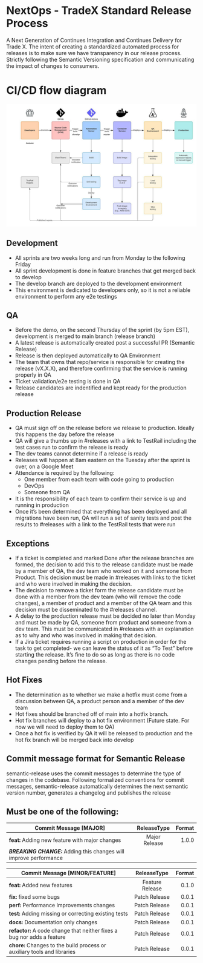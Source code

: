# NextOps - TradeX Standard Release Process

A Next Generation of Continues Integration and Continues Delivery for Trade X. The intent of creating a standardized automated process for releases is to make sure we have transparency in our release process. Strictly following the Semantic Versioning specification and communicating the impact of changes to consumers.

# CI/CD flow diagram

![alt text](./images/nextops-cicd-flow-diagram.jpeg)

## Development

* All sprints are two weeks long and run from Monday to the following Friday
* All sprint development is done in feature branches that get merged back to develop
* The develop branch are deployed to the development environment
* This environment is dedicated to developers only, so it is not a reliable environment to perform any e2e testings

## QA

* Before the demo, on the second Thursday of the sprint (by 5pm EST), development is merged to main branch (release branch)
* A latest release is automatically created post a successful PR (Semantic Release)
* Release is then deployed automatically to QA Environment
* The team that owns that repo/service is responsible for creating the release (vX.X.X), and therefore confirming that the service is running properly in QA
* Ticket validation/e2e testing is done in QA
* Release candidates are indentified and kept ready for the production release

## Production Release

* QA must sign off on the release before we release to production. Ideally this happens the day before the release
* QA will give a thumbs up in #releases with a link to TestRail including the test cases run to confirm the release is ready
* The dev teams cannot determine if a release is ready
* Releases will happen at 8am eastern on the Tuesday after the sprint is over, on a Google Meet 
* Attendance is required by the following:
     * One member from each team with code going to production
     * DevOps
     * Someone from QA
* It is the responsibility of each team to confirm their service is up and running in production
* Once it’s been determined that everything has been deployed and all migrations have been run, QA will run a set of sanity tests and post the results to #releases with a link to the TestRail tests that were run

## Exceptions

* If a ticket is completed and marked Done after the release branches are formed, the decision to add this to the release candidate must be made by a member of QA, the dev team who worked on it and someone from Product. This decision must be made in #releases with links to the ticket and who were involved in making the decision. 
* The decision to remove a ticket form the release candidate must be done with a member from the dev team (who will remove the code changes), a member of product and a member of the QA team and this decision must be disseminated to the #releases channel. 
* A delay to the production release must be decided no later than Monday and must be made by QA, someone from product and someone from a dev team. This must be  communicated in #releases with an explanation as to why and who was involved in making that decision. 
* If a Jira ticket requires running a script on production in order for the task to get completed- we can leave the status of it as “To Test” before starting the release. It’s fine to do so as long as there is no code changes pending before the release.

## Hot Fixes

* The determination as to whether we make a hotfix must come from a discussion between QA, a product person and a member of the dev team 
* Hot fixes should be branched off of main into a hotfix branch.
* Hot fix branches will deploy to a hot fix environment (Future state. For now we will need to deploy them to QA)
* Once a hot fix is verified by QA it will be released to production and the hot fix branch will be merged back into develop

## Commit message format for Semantic Release

semantic-release uses the commit messages to determine the type of changes in the codebase. Following formalized conventions for commit messages, semantic-release automatically determines the next semantic version number, generates a changelog and publishes the release

## Must be one of the following:

| Commit Message [MAJOR]                                                  | ReleaseType     | Format |
| ------------------------------------------------------------------------|:---------------:| ------:|
| **feat:** Adding new feature with major changes                         | Major Release   | 1.0.0  |
| ***BREAKING CHANGE:*** Adding this changes will improve performance     |                 |        |


| Commit Message [MINOR/FEATURE]                                          | ReleaseType     | Format |
| ------------------------------------------------------------------------|:---------------:| ------:|
| **feat:** Added new features                                            | Feature Release | 0.1.0  |
| **fix:** fixed some bugs                                                | Patch Release   | 0.0.1  |
| **perf:** Performance Improvements changes                              | Patch Release   | 0.0.1  |
| **test:** Adding missing or correcting existing tests                   | Patch Release   | 0.0.1  |
| **docs:** Documentation only changes                                    | Patch Release   | 0.0.1  |
| **refactor:** A code change that neither fixes a bug nor adds a feature | Patch Release   | 0.0.1  |
| **chore:** Changes to the build process or auxiliary tools and libraries| Patch Release   | 0.0.1  |
